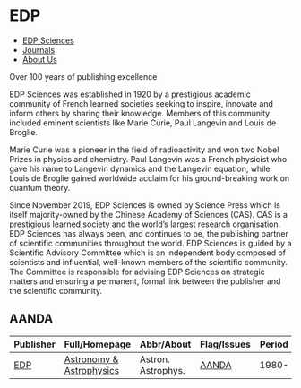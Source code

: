 # EDP

- [EDP Sciences](https://www.edpsciences.org/)
- [Journals](https://publications.edpsciences.org/)
- [About Us](https://www.edpsciences.org/en/about-edp-sciences)

Over 100 years of publishing excellence

EDP Sciences was established in 1920 by a prestigious academic community of French learned societies seeking to inspire, innovate and inform others by sharing their knowledge. Members of this community included eminent scientists like Marie Curie, Paul Langevin and Louis de Broglie.

Marie Curie was a pioneer in the field of radioactivity and won two Nobel Prizes in physics and chemistry. Paul Langevin was a French physicist who gave his name to Langevin dynamics and the Langevin equation, while Louis de Broglie gained worldwide acclaim for his ground-breaking work on quantum theory.

Since November 2019, EDP Sciences is owned by Science Press which is itself majority-owned by the Chinese Academy of Sciences (CAS). CAS is a prestigious learned society and the world’s largest research organisation. EDP Sciences has always been, and continues to be, the publishing partner of scientific communities throughout the world. EDP Sciences is guided by a Scientific Advisory Committee which is an independent body composed of scientists and influential, well-known members of the scientific community. The Committee is responsible for advising EDP Sciences on strategic matters and ensuring a permanent, formal link between the publisher and the scientific community.

## AANDA

|Publisher|Full/Homepage|Abbr/About|Flag/Issues|Period|Top|CCF|CAS|JCR|IF|Type|
|-        |-            |-         |-          |-     |-  |-  |-  |-  |- |-   |
|[EDP](https://www.edpsciences.org/)|[Astronomy & Astrophysics](https://www.aanda.org/)|Astron. Astrophys.|[AANDA](https://www.aanda.org/component/issues)|1980-|False|||||Astronomy|

